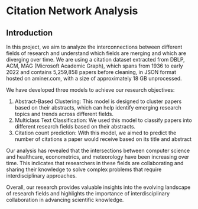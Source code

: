 # Citation Network Analysis

## Introduction
In this project, we aim to analyze the interconnections between different fields of research and understand which fields are merging and which are diverging over time. We are using a citation dataset extracted from DBLP, ACM, MAG (Microsoft Academic Graph), which spans from 1936 to early 2022 and contains 5,259,858 papers before cleaning, in JSON format hosted on aminer.com, with a size of approximately 18 GB unprocessed.

We have developed three models to achieve our research objectives:
1. Abstract-Based Clustering: This model is designed to cluster papers based on their abstracts, which can help identify emerging research topics and trends across different fields.
2. Multiclass Text Classification: We used this model to classify papers into different research fields based on their abstracts.
3. Citation count prediction: With this model, we aimed to predict the number of citations a paper would receive based on its title and abstract

Our analysis has revealed that the intersections between computer science and healthcare, econometrics, and meteorology have been increasing over time. This indicates that researchers in these fields are collaborating and sharing their knowledge to solve complex problems that require interdisciplinary approaches.

Overall, our research provides valuable insights into the evolving landscape of research fields and highlights the importance of interdisciplinary collaboration in advancing scientific knowledge.

